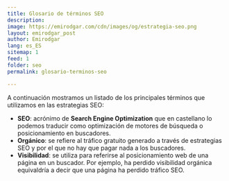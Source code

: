 ```yaml
---
title: Glosario de términos SEO
description: 
image: https://emirodgar.com/cdn/images/og/estrategia-seo.png
layout: emirodgar_post
author: Emirodgar
lang: es_ES
sitemap: 1
feed: 1
folder: seo
permalink: glosario-terminos-seo

--- 
```


A continuación mostramos un listado de los principales términos que utilizamos en las estrategias SEO:

- **SEO**:  acrónimo de **Search Engine Optimization** que en castellano lo podemos traducir como optimización de motores de búsqueda o posicionamiento en buscadores.
- **Orgánico**: se refiere al tráfico gratuito generado a través de estrategias SEO y por el que no hay que pagar nada a los buscadores.
- **Visibilidad**: se utiliza para referirse al posicionamiento web de una página en un buscador. Por ejemplo, ha perdido visibilidad orgánica equivaldría a decir que una página ha perdido tráfico SEO.

<!--stackedit_data:
eyJoaXN0b3J5IjpbMTYzODY2MzQ5OSwtNzkxNDcxNTIzXX0=
-->